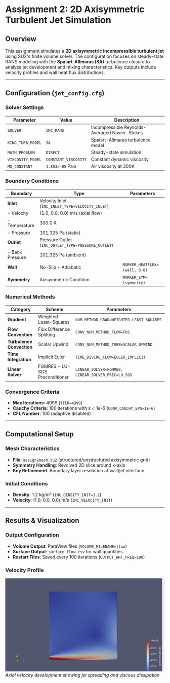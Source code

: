 # Assignment 2: 2D Axisymmetric Turbulent Jet Simulation

## Overview  
This assignment simulates a **2D axisymmetric incompressible turbulent jet** using SU2's finite volume solver. The configuration focuses on steady-state RANS modeling with the **Spalart-Allmaras (SA)** turbulence closure to analyze jet development and mixing characteristics. Key outputs include velocity profiles and wall heat flux distributions.

---

## Configuration (`jet_config.cfg`)  
### Solver Settings  
| Parameter | Value | Description |  
|-----------|-------|-------------|  
| `SOLVER` | `INC_RANS` | Incompressible Reynolds-Averaged Navier-Stokes |  
| `KIND_TURB_MODEL` | `SA` | Spalart-Allmaras turbulence model |  
| `MATH_PROBLEM` | `DIRECT` | Steady-state simulation |  
| `VISCOSITY_MODEL` | `CONSTANT_VISCOSITY` | Constant dynamic viscosity |  
| `MU_CONSTANT` | `1.853e-05` Pa·s | Air viscosity at 300K |  

### Boundary Conditions  
| Boundary | Type | Parameters |  
|----------|------|------------|  
| **Inlet** | Velocity Inlet (`INC_INLET_TYPE=VELOCITY_INLET`) |  
| - Velocity | (1.0, 0.0, 0.0) m/s (axial flow) |  
| - Temperature | 300.0 K |  
| - Pressure | 101,325 Pa (static) |  
| **Outlet** | Pressure Outlet (`INC_OUTLET_TYPE=PRESSURE_OUTLET`) |  
| - Back Pressure | 101,325 Pa (ambient) |  
| **Wall** | No-Slip + Adiabatic | `MARKER_HEATFLUX=(wall, 0.0)` |  
| **Symmetry** | Axisymmetric Condition | `MARKER_SYM=(symmetry)` |  

### Numerical Methods  
| Category | Scheme | Parameters |  
|----------|--------|------------|  
| **Gradient** | Weighted Least-Squares | `NUM_METHOD_GRAD=WEIGHTED_LEAST_SQUARES` |  
| **Flow Convection** | Flux Difference Splitting | `CONV_NUM_METHOD_FLOW=FDS` |  
| **Turbulence Convection** | Scalar Upwind | `CONV_NUM_METHOD_TURB=SCALAR_UPWIND` |  
| **Time Integration** | Implicit Euler | `TIME_DISCRE_FLOW=EULER_IMPLICIT` |  
| **Linear Solver** | FGMRES + LU-SGS Preconditioner | `LINEAR_SOLVER=FGMRES`, `LINEAR_SOLVER_PREC=LU_SGS` |  

### Convergence Criteria  
- **Max Iterations**: 4999 (`ITER=4999`)  
- **Cauchy Criteria**: 100 iterations with ε < 1e-6 (`CONV_CAUCHY_EPS=1E-6`)  
- **CFL Number**: 100 (adaptive disabled)  

---

## Computational Setup  
### Mesh Characteristics  
- **File**: `assign2mesh.su2` (structured/unstructured axisymmetric grid)  
- **Symmetry Handling**: Revolved 2D slice around x-axis  
- **Key Refinement**: Boundary layer resolution at wall/jet interface  

### Initial Conditions  
- **Density**: 1.2 kg/m³ (`INC_DENSITY_INIT=1.2`)  
- **Velocity**: (1.0, 0.0, 0.0) m/s (`INC_VELOCITY_INIT`)  

---

## Results & Visualization  
### Output Configuration  
- **Volume Output**: ParaView files (`VOLUME_FILENAME=flow`)  
- **Surface Output**: `surface_flow.csv` for wall quantities  
- **Restart Files**: Saved every 100 iterations (`OUTPUT_WRT_FREQ=100`)  

### Velocity Profile  
![Velocity Contours](images/velocity.jpg)  
*Axial velocity development showing jet spreading and viscous dissipation*
